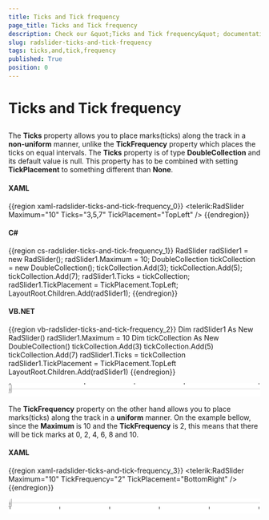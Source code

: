 ```yaml
---
title: Ticks and Tick frequency
page_title: Ticks and Tick frequency
description: Check our &quot;Ticks and Tick frequency&quot; documentation article for the RadSlider {{ site.framework_name }} control.
slug: radslider-ticks-and-tick-frequency
tags: ticks,and,tick,frequency
published: True
position: 0
---
```


# Ticks and Tick frequency



## 

The __Ticks__ property allows you to place marks(ticks) along the track in a __non-uniform__ manner, unlike the __TickFrequency__ property which places the ticks on equal intervals. The __Ticks__ property is of type __DoubleCollection__ and its default value is null. This property has to be combined with setting __TickPlacement__ to something different than __None__.
        

#### __XAML__

{{region xaml-radslider-ticks-and-tick-frequency_0}}
	<telerik:RadSlider Maximum="10" Ticks="3,5,7" TickPlacement="TopLeft" />
{{endregion}}



#### __C#__

{{region cs-radslider-ticks-and-tick-frequency_1}}
	RadSlider radSlider1 = new RadSlider();
	radSlider1.Maximum = 10;
	DoubleCollection tickCollection = new DoubleCollection();
	tickCollection.Add(3);
	tickCollection.Add(5);
	tickCollection.Add(7);
	radSlider1.Ticks = tickCollection;
	radSlider1.TickPlacement = TickPlacement.TopLeft;
	LayoutRoot.Children.Add(radSlider1);
{{endregion}}



#### __VB.NET__

{{region vb-radslider-ticks-and-tick-frequency_2}}
	Dim radSlider1 As New RadSlider()
	radSlider1.Maximum = 10
	Dim tickCollection As New DoubleCollection()
	tickCollection.Add(3)
	tickCollection.Add(5)
	tickCollection.Add(7)
	radSlider1.Ticks = tickCollection
	radSlider1.TickPlacement = TickPlacement.TopLeft
	LayoutRoot.Children.Add(radSlider1)
{{endregion}}

![WPF RadSlider ](images/radslider_features_ticks_custom.png)

The __TickFrequency__ property on the other hand allows you to place marks(ticks) along the track in a __uniform__ manner. On the example bellow, since the __Maximum__ is 10 and the __TickFrequency__ is 2, this means that there will be tick marks at 0, 2, 4, 6, 8 and 10.

#### __XAML__

{{region xaml-radslider-ticks-and-tick-frequency_3}}
	<telerik:RadSlider Maximum="10" TickFrequency="2" TickPlacement="BottomRight" />
{{endregion}}

![WPF RadSlider ](images/radslider_features_ticks_default.png)
